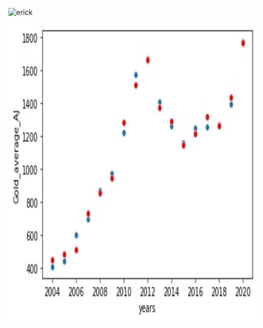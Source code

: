 ![erick](https://github.com/ErickChatalov/Gold-annual-prices-prediction/tree/main/Model-2/images/fitted_vs_actual_observations.jpg?raw=true)

<img src="./images/image1.jpg" style="width:500px;height:600px;">